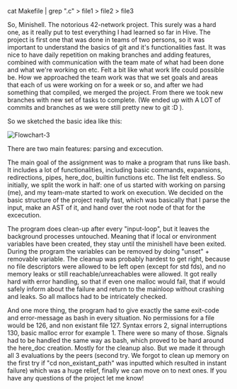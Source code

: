 cat Makefile | grep ".c" > file1 > file2 > file3

So, Minishell. The notorious 42-network project. This surely was a hard one, as it really put to test everything I had learned so far in Hive. 
The project is first one that was done in teams of two persons, so it was important to understand the basics of git and it's functionalities fast. It was nice 
to have daily repetition on making branches and adding features, combined with communication with the team mate of what had been done and what 
we're working on etc. Felt a bit like what work life could possible be. How we approached the team work was that we set goals and areas that each
of us were working on for a week or so, and after we had something that compiled, we merged the project. From there we 
took new branches with new set of tasks to complete. (We ended up with A LOT of commits and branches as we were still pretty new to git :D ).

So we sketched the basic idea like this:

![Flowchart-3](https://github.com/user-attachments/assets/5b9732e4-aa8a-4c5a-a668-6e4aa2ef95ec)

There are two main features: parsing and excecution.

The main goal of the assignment was to make a program that runs like bash. It includes a lot of functionalities, including basic commands, expansions, redirections, pipes, 
here_doc, builtin functions etc. The list felt endless. So initially, we split the work in half: one of us started with working on parsing (me), and my team-mate
started to work on execution. We decided on the basic structure of the project really fast, which was basically that I parse the input, make an AST of it, and hand over the root node of that for the excecution.

The program does clean-up after every "input-loop", but it leaves the background processes untouched. Meaning that if local or environment variables have been created, they
stay until the minishell have been exited. During the program the variables can be removed by doing "unset" + removable variable. The cleanup was probably hardest to get right, because no file descriptors were allowed to be left open (except for std fds), and no memory leaks or still reachable/unreachables were allowed. It got really hard with error
handling, so that if even one malloc would fail, that if would safely inform about the failure and return to the mainloop without crashing and leaks. So all mallocs had to be 
intricately checked. 

And one more thing, the program had to give exactly the same exit-code and error-message as bash in every situation. No permissions for a file would be 126, and non existant 
file 127. Syntax errors 2, signal interruptions 130, basic malloc error for example 1. There were so many of those. Signals had to be handled the same way as bash, which proved
to be hard around the here_doc creation. Mostly for the cleanup also. But we made it through all 3 evaluations by the peers (second try. We forgot to clean up memory on the first try if "cd non_existant_path" was inputted which resulted in instant failure) which was a huge relief, finally we can move on to next ones. If you have any questions of the project let me know!

